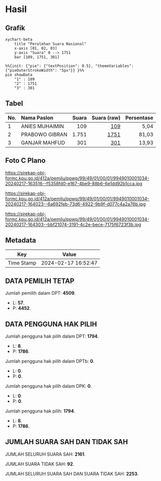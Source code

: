 # Hasil

## Grafik

```mermaid
xychart-beta
    title "Perolehan Suara Nasional"
    x-axis [01, 02, 03]
    y-axis "Suara" 0 --> 1751
    bar [109, 1751, 301]
```

```mermaid
%%{init: {"pie": {"textPosition": 0.5}, "themeVariables": {"pieOuterStrokeWidth": "5px"}} }%%
pie showData
    "1" : 109
    "2" : 1751
    "3" : 301
```

## Tabel

| No. | Nama Paslon    | Suara | Suara (raw) | Persentase |
|:--- |:-------------- | -----:| -----------:| ----------:|
| 1   | ANIES MUHAIMIN | 109   | [109][p-1]  | 5,04       |
| 2   | PRABOWO GIBRAN | 1.751 | [1751][p-2] | 81,03      |
| 3   | GANJAR MAHFUD  | 301   | [301][p-3]  | 13,93      |


[p-1]: https://github.com/gigit-pemilu/pemilu-2024/blob/main/pilpres/hitung-suara/sub/99-luar-negeri/sub/49-hong-kong-republik-rakyat-tiongkok/sub/01-hong-kong-republik-rakyat-tiongkok/sub/0001-hong-kong-republik-rakyat-tiongkok/sub/034-pos-030/sub/paslon-1.txt
[p-2]: https://github.com/gigit-pemilu/pemilu-2024/blob/main/pilpres/hitung-suara/sub/99-luar-negeri/sub/49-hong-kong-republik-rakyat-tiongkok/sub/01-hong-kong-republik-rakyat-tiongkok/sub/0001-hong-kong-republik-rakyat-tiongkok/sub/034-pos-030/sub/paslon-2.txt
[p-3]: https://github.com/gigit-pemilu/pemilu-2024/blob/main/pilpres/hitung-suara/sub/99-luar-negeri/sub/49-hong-kong-republik-rakyat-tiongkok/sub/01-hong-kong-republik-rakyat-tiongkok/sub/0001-hong-kong-republik-rakyat-tiongkok/sub/034-pos-030/sub/paslon-3.txt

## Foto C Plano

https://sirekap-obj-formc.kpu.go.id/412a/pemilu/ppwp/99/49/01/00/01/9949010001034-20240217-163516--f5358fd0-e167-4be9-88b6-6e1dd92b1cca.jpg

https://sirekap-obj-formc.kpu.go.id/412a/pemilu/ppwp/99/49/01/00/01/9949010001034-20240217-164023--6a692feb-73d6-4922-9b9f-d077c4a2a76b.jpg

https://sirekap-obj-formc.kpu.go.id/412a/pemilu/ppwp/99/49/01/00/01/9949010001034-20240217-164303--bbf21074-3191-4c2e-bece-7175f6723f3b.jpg


## Metadata

| Key        | Value               |
| ---------- | ------------------- |
| Time Stamp | 2024-02-17 16:52:47 |


## DATA PEMILIH TETAP

Jumlah pemilih dalam DPT: **4509**.
 * L: **57**.
 * P: **4452**.

## DATA PENGGUNA HAK PILIH

Jumlah pengguna hak pilih dalam DPT: **1794**.
 * L: **8**.
 * P: **1786**.

Jumlah pengguna hak pilih dalam DPTb: **0**.
 * L: **0**.
 * P: **0**.

Jumlah pengguna hak pilih dalam DPK: **0**.
 * L: **0**.
 * P: **0**.

Jumlah pengguna hak pilih: **1794**.
 * L: **8**.
 * P: **1786**.

## JUMLAH SUARA SAH DAN TIDAK SAH

JUMLAH SELURUH SUARA SAH: **2161**.

JUMLAH SUARA TIDAK SAH: **92**.

JUMLAH SELURUH SUARA SAH DAN SUARA TIDAK SAH: **2253**.


